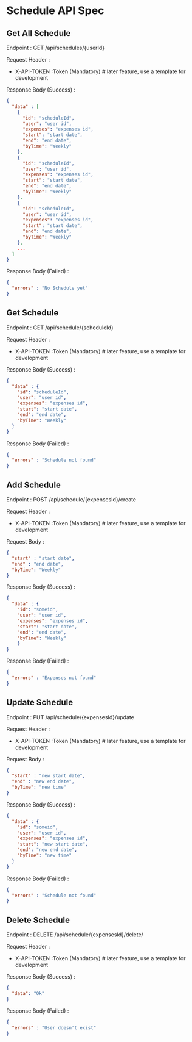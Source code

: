# Schedule API Spec

## Get All Schedule

Endpoint : GET /api/schedules/{userId}

Request Header :

- X-API-TOKEN :Token (Mandatory) # later feature, use a template for development

Response Body (Success) :

```json
{
  "data" : [
    {
      "id": "scheduleId",
      "user": "user id",
      "expenses": "expenses id",
      "start": "start date",
      "end": "end date",
      "byTime": "Weekly"
    },
    {
      "id": "scheduleId",
      "user": "user id",
      "expenses": "expenses id",
      "start": "start date",
      "end": "end date",
      "byTime": "Weekly"
    },
    {
      "id": "scheduleId",
      "user": "user id",
      "expenses": "expenses id",
      "start": "start date",
      "end": "end date",
      "byTime": "Weekly"
    },
    ...
  ]
}
```

Response Body (Failed) :

```json
{
  "errors" : "No Schedule yet"
}
```

## Get Schedule

Endpoint : GET /api/schedule/{scheduleId}

Request Header :

- X-API-TOKEN :Token (Mandatory) # later feature, use a template for development

Response Body (Success) :

```json
{
  "data" : {
    "id": "scheduleId",
    "user": "user id",
    "expenses": "expenses id",
    "start": "start date",
    "end": "end date",
    "byTime": "Weekly"
  }
}
```

Response Body (Failed) :

```json
{
  "errors" : "Schedule not found"
}
```

## Add Schedule

Endpoint : POST /api/schedule/{expensesId}/create

Request Header :

- X-API-TOKEN :Token (Mandatory) # later feature, use a template for development

Request Body :

```json
{
  "start" : "start date",
  "end" : "end date",
  "byTime": "Weekly"
}
```

Response Body (Success) :

```json
{
  "data" : {
    "id": "someid",
    "user": "user id",
    "expenses": "expenses id",
    "start": "start date",
    "end": "end date",
    "byTime": "Weekly"
    }
}
```

Response Body (Failed) :

```json
{
  "errors" : "Expenses not found"
}
```

## Update Schedule

Endpoint : PUT /api/schedule/{expensesId}/update

Request Header :

- X-API-TOKEN :Token (Mandatory) # later feature, use a template for development

Request Body :

```json
{
  "start" : "new start date",
  "end" : "new end date",
  "byTime": "new time"
}
```

Response Body (Success) :

```json
{
  "data" : {
    "id": "someid",
    "user": "user id",
    "expenses": "expenses id",
    "start": "new start date",
    "end": "new end date",
    "byTime": "new time"
  }
}
```

Response Body (Failed) :

```json
{
  "errors" : "Schedule not found"
}
```

## Delete Schedule

Endpoint : DELETE /api/schedule/{expensesId}/delete/

Request Header :

- X-API-TOKEN :Token (Mandatory) # later feature, use a template for development

Response Body (Success) :

```json
{
  "data": "Ok"
}
```

Response Body (Failed) :

```json
{
  "errors" : "User doesn't exist"
}
```